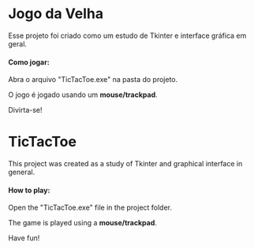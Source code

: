 # Jogo da Velha

Esse projeto foi criado como um estudo de Tkinter e interface gráfica em geral.

#### Como jogar:

Abra o arquivo "TicTacToe.exe" na pasta do projeto.

O jogo é jogado usando um **mouse/trackpad**.

Divirta-se!

# TicTacToe

This project was created as a study of Tkinter and graphical interface in general.

#### How to play:

Open the "TicTacToe.exe" file in the project folder.

The game is played using a **mouse/trackpad**.

Have fun!

